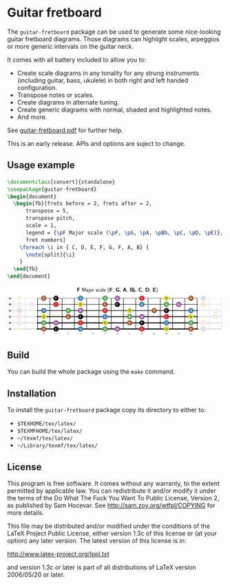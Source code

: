 # Guitar fretboard

The `guitar-fretboard` package can be used to generate some nice-looking
guitar fretboard diagrams. Those diagrams can highlight scales, arpeggios or
more generic intervals on the guitar neck.

It comes with all battery included to allow you to:

* Create scale diagrams in any tonality for any strung instruments
  (including guitar, bass, ukulele) in both right and left handed
  configuration.
* Transpose notes or scales.
* Create diagrams in alternate tuning.
* Create generic diagrams with normal, shaded and highlighted notes.
* And more.

See [guitar-fretboard.pdf](guitar-fretboard.pdf) for further help.

This is an early release. APIs and options are suject to change.

## Usage example

```latex
\documentclass[convert]{standalone}
\usepackage{guitar-fretboard}
\begin{document}
  \begin{fb}[frets before = 2, frets after = 2,
      transpose = 5,
      transpose pitch,
      scale = 1,
      legend = {\pF Major scale (\pF, \pG, \pA, \pBb, \pC, \pD, \pE)},
      fret numbers]
    \foreach \i in { C, D, E, F, G, F, A, B} {
      \note[split]{\i}
    }
  \end{fb}
\end{document}
```

![standalone](standalone.png)

## Build

You can build the whole package using the `make` command.

## Installation

To install the `guitar-fretboard` package copy its directory to either to:

- `$TEXHOME/tex/latex/`
- `$TEXMFHOME/tex/latex/`
- `~/texmf/tex/latex/`
- `~/Library/texmf/tex/latex/`


## License

This program is free software. It comes without any warranty, to the extent
permitted by applicable law. You can redistribute it and/or modify it under
the terms of the Do What The Fuck You Want To Public License, Version 2, as
published by Sam Hocevar. See http://sam.zoy.org/wtfpl/COPYING for more
details.

This file may be distributed and/or modified under the conditions of
the LaTeX Project Public License, either version 1.3c of this license
or (at your option) any later version. The latest version of this
license is in:

http://www.latex-project.org/lppl.txt

and version 1.3c or later is part of all distributions of LaTeX
version 2006/05/20 or later.
